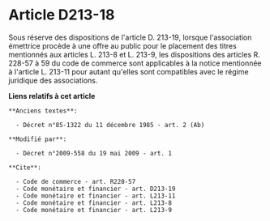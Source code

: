# Article D213-18

Sous réserve des dispositions de l'article D. 213-19, lorsque l'association émettrice procède à une offre au public pour le
placement des titres mentionnés aux articles L. 213-8 et L. 213-9, les dispositions des articles R. 228-57 à 59 du code de
commerce sont applicables à la notice mentionnée à l'article L. 213-11 pour autant qu'elles sont compatibles avec le régime
juridique des associations.

**Liens relatifs à cet article**

	**Anciens textes**:

	  - Décret n°85-1322 du 11 décembre 1985 - art. 2 (Ab)

	**Modifié par**:

	  - Décret n°2009-558 du 19 mai 2009 - art. 1

	**Cite**:

	  - Code de commerce - art. R228-57
	  - Code monétaire et financier - art. D213-19
	  - Code monétaire et financier - art. L213-11
	  - Code monétaire et financier - art. L213-8
	  - Code monétaire et financier - art. L213-9
